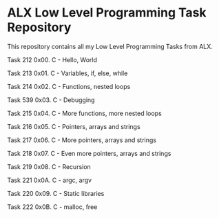 # ALX Low Level Programming Task Repository

This repository contains all my Low Level Programming Tasks from ALX.

Task 212 0x00. C - Hello, World

Task 213 0x01. C - Variables, if, else, while

Task 214 0x02. C - Functions, nested loops

Task 539 0x03. C - Debugging

Task 215 0x04. C - More functions, more nested loops

Task 216 0x05. C - Pointers, arrays and strings

Task 217 0x06. C - More pointers, arrays and strings

Task 218 0x07. C - Even more pointers, arrays and strings

Task 219 0x08. C - Recursion

Task 221 0x0A. C - argc, argv

Task 220 0x09. C - Static libraries

Task 222 0x0B. C - malloc, free
